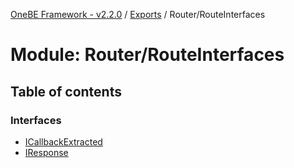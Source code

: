 [OneBE Framework - v2.2.0](../README.md) / [Exports](../modules.md) / Router/RouteInterfaces

# Module: Router/RouteInterfaces

## Table of contents

### Interfaces

- [ICallbackExtracted](../interfaces/Router_RouteInterfaces.ICallbackExtracted.md)
- [IResponse](../interfaces/Router_RouteInterfaces.IResponse.md)
